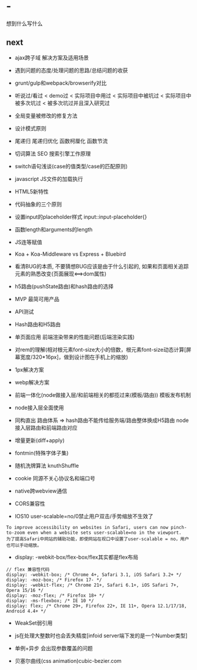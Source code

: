 # -
想到什么写什么

## next
* ajax跨子域 解决方案及适用场景
* 遇到问题的态度/处理问题的思路/总结问题的收获
* grunt/gulp和webpack/browserify对比
* 听说过/看过 < demo过 < 实际项目中用过 < 实际项目中被坑过 < 实际项目中被多次坑过 < 被多次坑过并且深入研究过
* 全局变量被修改的修复方法
* 设计模式原则
* 尾递归 尾递归优化 函数柯厘化 函数节流


* 切词算法 SEO 搜索引擎工作原理
* switch语句浅谈(case的值类型/case的匹配原则)
* javascript JS文件的加载执行
* HTML5新特性
* 代码抽象的三个原则
* 设置input的placeholder样式 input::input-placeholder{}
* 函数length和arguments的length
* JS连等赋值
* Koa + Koa-Middleware vs Express + Bluebird

* 看清BUG的本质, 不要猜想BUG应该是由于什么引起的, 如果和页面相关追踪元素的熟悉改变(页面展现<==>dom属性)
* h5路由(pushState路由)和hash路由的选择

* MVP 最简可用产品
* API测试

* Hash路由和H5路由
* 单页面应用 前端渲染带来的性能问题(后端渲染实践)

* 对rem的理解(相对根元素font-size大小的倍数，根元素font-size动态计算[屏幕宽度/320*16px]，做到设计图在手机上的缩放)
* 1px解决方案
* webp解决方案
* 前端一体化(node做接入层/和前端相关的都揽过来(模板/路由)) 模板发布机制

* node接入层全面使用
* 同构直出 路由体系 => hash路由不能传给服务端/路由整体换成H5路由  node接入层路由和前端路由对应
* 增量更新(diff+apply)

* fontmin(特殊字体子集)
* 随机洗牌算法 knuthShuffle
* cookie 同源不关心协议名和端口号
* native跨webview通信
* CORS兼容性
* IOS10 user-scalable=no/0禁止用户双击/手势缩放不生效了

```
To improve accessibility on websites in Safari, users can now pinch-to-zoom even when a website sets user-scalable=no in the viewport.
为了提高Safari中网站的辅助功能，即使网站在视口中设置了user-scalable = no，用户也可以手动缩放。
```
* display: -webkit-box/flex-box/flex其实都是flex布局

```
// flex 兼容性代码
display: -webkit-box; /* Chrome 4+, Safari 3.1, iOS Safari 3.2+ */
display: -moz-box; /* Firefox 17- */
display: -webkit-flex; /* Chrome 21+, Safari 6.1+, iOS Safari 7+, Opera 15/16 */
display: -moz-flex; /* Firefox 18+ */
display: -ms-flexbox; /* IE 10 */
display: flex; /* Chrome 29+, Firefox 22+, IE 11+, Opera 12.1/17/18, Android 4.4+ */
```

* WeakSet弱引用
* js在处理大整数时也会丢失精度[infoid server端下发的是一个Number类型]
* 单例+异步 会出现参数覆盖的问题

* 贝塞尔曲线(css animation)cubic-bezier.com

